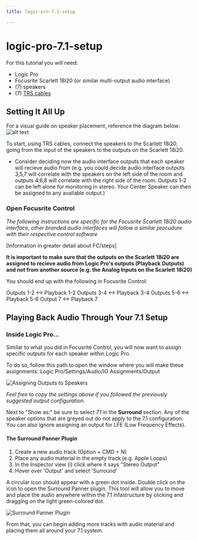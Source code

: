 ```yaml
---
title: logic-pro-7.1-setup

---
```


# logic-pro-7.1-setup

For this tutorial you will need: 

- Logic Pro 
- Focusrite Scarlett 18i20 (or similar multi-output audio interface)
- (7) speakers
- (7) [TRS cables](https://www.sweetwater.com/sweetcare/articles/whats-the-difference-between-ts-and-trs-cables/)

## Setting It All Up

For a visual guide on speaker placement, reference the diagram below:
![alt text](https://files.slack.com/files-pri/T0HTW3H0V-F074YGBP4AC/image-2-2-1024x724.png?pub_secret=c93c44de14)

To start, using TRS cables, connect the speakers to the Scarlett 18i20, going from the input of the speakers to the outputs on the Scarlett 18i20.

 - Consider deciding now the audio interface outputs that each speaker will recieve audio from (e.g. you could decide audio interface outputs 3,5,7 will correlate with the speakers on the left side of the room and outputs 4,6,8 will correlate with the right side of the room. Outputs 1-2 can be left alone for monitoring in stereo. Your Center Speaker can then be assigned to any available output.)

### Open Focusrite Control

*The following instructions are specific for the Focusrite Scarlett 18i20 audio interface, other branded audio interfaces will follow a similar procudure with their respective control software*

[Information in greater detail about FC/steps]

**It is important to make sure that the outputs on the Scarlett 18i20 are assigned to recieve audio from Logic Pro's outputs (Playback Outputs) and not from another source (e.g. the Analog Inputs on the Scarlett 18i20)**

You should end up with the following in Focusrite Control:

Outputs 1-2 <-> Playback 1-2
Outputs 3-4 <-> Playback 3-4
Outputs 5-6 <-> Playback 5-6
Output 7 <-> Playback 7


## Playing Back Audio Through Your 7.1 Setup

### Inside Logic Pro...

Similar to what you did in Focusrite Control, you will now want to assign specific outputs for each speaker within Logic Pro. 

To do so, follow this path to open the window where you will make these assignments: Logic Pro/Settings/Audio/IO Assignments/Output

![Assigning Outputs to Speakers](https://files.slack.com/files-pri/T0HTW3H0V-F07473LBXBP/screenshot_2024-05-20_at_3.15.41___pm.png?pub_secret=f0685b548a)

*Feel free to copy the settings above if you followed the previously suggested output configuration.*

Next to "Show as:" be sure to select *7.1* in the **Surround** section. Any of the speaker options that are greyed out do not apply to the 7.1 configuration. You can also ignore assigning an output for LFE (Low Frequency Effects).

#### The Surround Panner Plugin

1. Create a new audio track (Option + CMD + N)
2. Place any audio material in the empty track (e.g. Apple Loops)
3. In the Inspector view (i) click where it says "Stereo Output"
4. Hover over 'Output' and select 'Surround'

A circular icon should appear with a green dot inside. Double click on the icon to open the Surround Panner plugin. This tool will allow you to move and place the audio anywhere within the 7.1 infastructure by clicking and dragging on the light green-colored dot.

![Surround Panner Plugin](https://files.slack.com/files-pri/T0HTW3H0V-F074CQ03BS8/screenshot_2024-05-20_at_4.19.15___pm.png?pub_secret=e6954bcb0c)

From that, you can begin adding more tracks with audio material and placing them all around your 7.1 system.